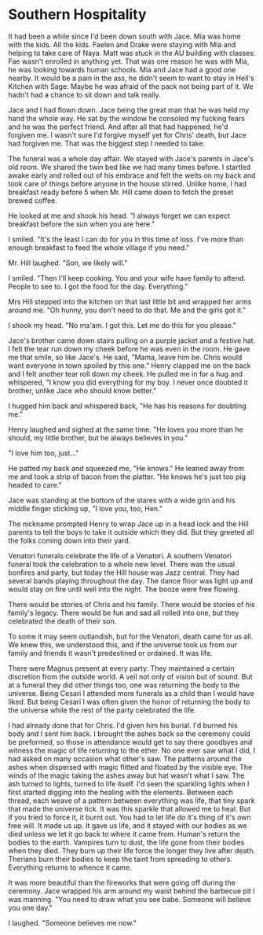# Southern Hospitality

It had been a while since I'd been down south with Jace. Mia was home with the kids. All the kids. Faelen and Drake were staying with Mia and helping to take care of Naya. Matt was stuck in the AU building with classes. Fae wasn't enrolled in anything yet. That was one reason he was with Mia, he was looking towards human schools. Mia and Jace had a good one nearby. It would be a pain in the ass, he didn't seem to want to stay in Hell's Kitchen with Sage. Maybe he was afraid of the pack not being part of it. We hadn't had a chance to sit down and talk really.

Jace and I had flown down. Jace being the great man that he was held my hand the whole way. He sat by the window he consoled my fucking fears and he was the perfect friend. And after all that had happened, he'd forgiven me. I wasn't sure I'd forgive myself yet for Chris' death, but Jace had forgiven me. That was the biggest step I needed to take.

The funeral was a whole day affair. We stayed with Jace's parents in Jace's old room. We shared the twin bed like we had many times before. I startled awake early and rolled out of his embrace and felt the welts on my back and took care of things before anyone in the house stirred. Unlike home, I had breakfast ready before 5 when Mr. Hill came down to fetch the preset brewed coffee.

He looked at me and shook his head. "I always forget we can expect breakfast before the sun when you are here."

I smiled. "It's the least I can do for you in this time of loss. I've more than enough breakfast to feed the whole village if you need."

Mr. Hill laughed. "Son, we likely will."

I smiled. "Then I'll keep cooking. You and your wife have family to attend. People to see to. I got the food for the day. Everything."

Mrs Hill stepped into the kitchen on that last little bit and wrapped her arms around me. "Oh hunny, you don't need to do that. Me and the girls got it."

I shook my head. "No ma'am. I got this. Let me do this for you please."

Jace's brother came down stairs pulling on a purple jacket and a festive hat. I felt the tear run down my cheek before he was even in the room. He gave me that smile, so like Jace's. He said, "Mama, leave him be. Chris would want everyone in town spoiled by this one." Henry clapped me on the back and I felt another tear roll down my cheek. He pulled me in for a hug and whispered, "I know you did everything for my boy. I never once doubted it brother, unlike Jace who should know better."

I hugged him back and whispered back, "He has his reasons for doubting me."

Henry laughed and sighed at the same time. "He loves you more than he should, my little brother, but he always believes in you."

"I love him too, just…"

He patted my back and squeezed me, "He knows." He leaned away from me and took a strip of bacon from the platter. "He knows he's just too pig headed to care."

Jace was standing at the bottom of the stares with a wide grin and his middle finger sticking up, "I love you, too, Hen."

The nickname prompted Henry to wrap Jace up in a head lock and the Hill parents to tell the boys to take it outside which they did. But they greeted all the folks coming down into their yard.

Venatori funerals celebrate the life of a Venatori. A southern Venatori funeral took the celebration to a whole new level. There was the usual bonfires and party, but today the Hill house was Jazz central. They had several bands playing throughout the day. The dance floor was light up and would stay on fire until well into the night. The booze were free flowing.

There would be stories of Chris and his family. There would be stories of his family's legacy. There would be fun and sad all rolled into one, but they celebrated the death of their son.

To some it may seem outlandish, but for the Venatori, death came for us all. We knew this, we understood this, and if the universe took us from our family and friends it wasn't predestined or ordained. It was life.

There were Magnus present at every party. They maintained a certain discretion from the outside world. A veil not only of vision but of sound. But at a funeral they did other things too, one was returning the body to the universe. Being Cesari I attended more funerals as a child than I would have liked. But being Cesari I was often given the honor of returning the body to the universe while the rest of the party celebrated the life.

I had already done that for Chris. I'd given him his burial. I'd burned his body and I sent him back. I brought the ashes back so the ceremony could be preformed, so those in attendance would get to say there goodbyes and witness the magic of life returning to the ether. No one ever saw what I did, I had asked on many occasion what other's saw. The patterns around the ashes when dispersed with magic flitted and floated by the visible eye. The winds of the magic taking the ashes away but hat wasn't what I saw. The ash turned to lights, turned to life itself. I'd seen the sparkling lights when I first started digging into the healing with the elements. Between each thread, each weave of a pattern between everything was life, that tiny spark that made the universe tick. It was this sparkle that allowed me to heal. But if you tried to force it, it burnt out. You had to let life do it's thing of it's own free will. It made us up. It gave us life, and it stayed with our bodies as we died unless we let it go back to where it came from. Human's return the bodies to the earth. Vampires turn to dust, the life gone from their bodies when they died. They burn up their life force the longer they live after death. Therians burn their bodies to keep the taint from spreading to others. Everything returns to whence it came.

It was more beautiful than the fireworks that were going off during the ceremony. Jace wrapped his arm around my waist behind the barbecue pit I was manning. "You need to draw what you see babe. Someone will believe you one day."

I laughed. "Someone believes me now."

